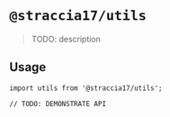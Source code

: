 # `@straccia17/utils`

> TODO: description

## Usage

```
import utils from '@straccia17/utils';

// TODO: DEMONSTRATE API
```
